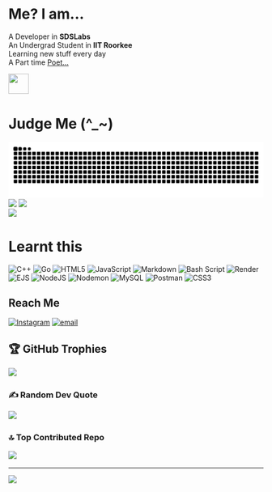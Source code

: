 # Me? I am...
A Developer in **SDSLabs**<br>An Undergrad Student in **IIT Roorkee**<br>Learning new stuff every day<br>A Part time [Poet...](https://yourkavi.wordpress.com)

<img src="https://media.giphy.com/media/vFKqnCdLPNOKc/giphy.gif](https://www.google.com/url?sa=i&url=https%3A%2F%2Fwifflegif.com%2Fgifs%2F97073-animation-cool-pics-gif&psig=AOvVaw2WU5TZDJmRTp5NfZY6-vLa&ust=1758348526435000&source=images&cd=vfe&opi=89978449&ved=0CBQQjRxqFwoTCNDBguyU5I8DFQAAAAAdAAAAABAy](https://25.media.tumblr.com/ae5548d02950cc773621a7494d8d4d84/tumblr_ml5ijmOnC61rbkmdxo1_500.gif" width="40" height="40" />

# Judge Me (^_~)
![GitHub Snake Dark](https://raw.githubusercontent.com/adi-QTPi/adi-QTPi/output/github-contribution-grid-snake-dark.svg)
![](https://github-readme-stats.vercel.app/api/top-langs/?username=adi-QTPi&theme=solarized-dark&hide_border=true&include_all_commits=true&count_private=true&layout=compact)
![](https://github-readme-stats.vercel.app/api?username=adi-QTPi&theme=solarized-dark&hide_border=true&include_all_commits=true&count_private=true)<br/>
![](https://nirzak-streak-stats.vercel.app/?user=adi-QTPi&theme=solarized-dark&hide_border=true)<br/>
# Learnt this
![C++](https://img.shields.io/badge/c++-%2300599C.svg?style=flat&logo=c%2B%2B&logoColor=white) ![Go](https://img.shields.io/badge/go-%2300ADD8.svg?style=flat&logo=go&logoColor=white) ![HTML5](https://img.shields.io/badge/html5-%23E34F26.svg?style=flat&logo=html5&logoColor=white) ![JavaScript](https://img.shields.io/badge/javascript-%23323330.svg?style=flat&logo=javascript&logoColor=%23F7DF1E) ![Markdown](https://img.shields.io/badge/markdown-%23000000.svg?style=flat&logo=markdown&logoColor=white) ![Bash Script](https://img.shields.io/badge/bash_script-%23121011.svg?style=flat&logo=gnu-bash&logoColor=white) ![Render](https://img.shields.io/badge/Render-%46E3B7.svg?style=flat&logo=render&logoColor=white) ![EJS](https://img.shields.io/badge/ejs-%23B4CA65.svg?style=flat&logo=ejs&logoColor=black) ![NodeJS](https://img.shields.io/badge/node.js-6DA55F?style=flat&logo=node.js&logoColor=white) ![Nodemon](https://img.shields.io/badge/NODEMON-%23323330.svg?style=flat&logo=nodemon&logoColor=%BBDEAD) ![MySQL](https://img.shields.io/badge/mysql-4479A1.svg?style=flat&logo=mysql&logoColor=white) ![Postman](https://img.shields.io/badge/Postman-FF6C37?style=flat&logo=postman&logoColor=white) ![CSS3](https://img.shields.io/badge/css3-%231572B6.svg?style=flat&logo=css3&logoColor=white)
## Reach Me
[![Instagram](https://img.shields.io/badge/Instagram-%23E4405F.svg?logo=Instagram&logoColor=white)](https://instagram.com/adi.iitr) [![email](https://img.shields.io/badge/Email-D14836?logo=gmail&logoColor=white)](mailto:captainav0608@gmail.com) 

## 🏆 GitHub Trophies
![](https://github-profile-trophy.vercel.app/?username=adi-QTPi&theme=solarized-dark&no-frame=true&no-bg=false&margin-w=4)

### ✍️ Random Dev Quote
![](https://quotes-github-readme.vercel.app/api?type=vetical&theme=tokyonight)

### 🔝 Top Contributed Repo
![](https://github-contributor-stats.vercel.app/api?username=adi-QTPi&limit=5&theme=dark&combine_all_yearly_contributions=true)

---
[![](https://visitcount.itsvg.in/api?id=adi-QTPi&icon=3&color=12)](https://visitcount.itsvg.in)

<!-- Proudly created with GPRM ( https://gprm.itsvg.in ) -->
